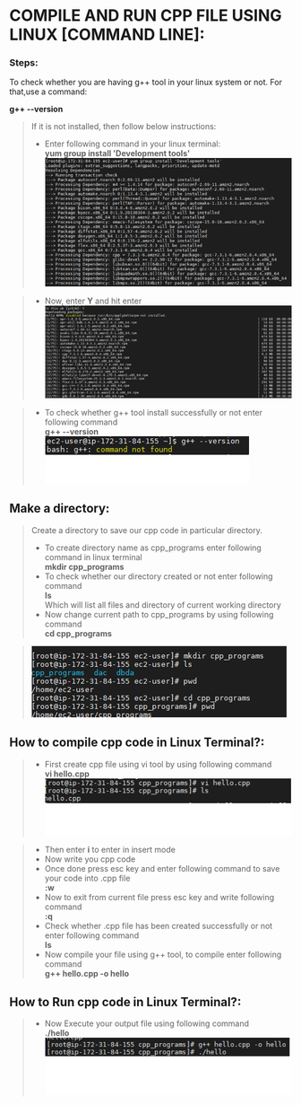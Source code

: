 # COMPILE AND RUN CPP FILE USING LINUX [COMMAND LINE]:
### **Steps:**

To check whether you are having g++ tool in your linux system or not.
For that,use a command:

**g++ --version**
 > If it is not installed, then follow below instructions:
 >  + Enter following command in your linux terminal:\
**yum group install 'Development tools'**
>  ![](Image/yum1.png) 

>    + Now, enter **Y** and hit enter\
>  ![](Image/y1.png) 

>    + To check whether g++ tool install successfully or not  enter following command\
**g++ --version**\
>  ![](Image/version2.png)

## Make a directory:

> Create a directory to save our cpp code in particular directory.
> + To create directory name as cpp_programs enter following command in linux terminal\
**mkdir cpp_programs**
> + To check whether our directory created or not enter following command\
**ls**\
Which will list all files and directory of current working directory 
> + Now change current path to cpp_programs by using following command\
**cd cpp_programs**

> ![](Image/cpp1.png)

## How to compile cpp code in Linux Terminal?:

> + First create cpp file using vi tool by using following command\
**vi hello.cpp**
>  ![](Image/hello1.png)

> + Then enter **i** to enter in insert mode
> + Now write you cpp code
> + Once done press esc key and enter following command to save your code into .cpp file\
**:w**
> + Now to exit from current file press esc key and write following command\
**:q**
> + Check whether  .cpp file has been created successfully or not enter following command\
**ls**
> + Now compile your file using g++ tool, to compile enter following command\
**g++ hello.cpp -o hello** 
## How to Run cpp code in Linux Terminal?:
> + Now Execute your output file using following command\
**./hello**\
>  ![](Image/run1.png)




